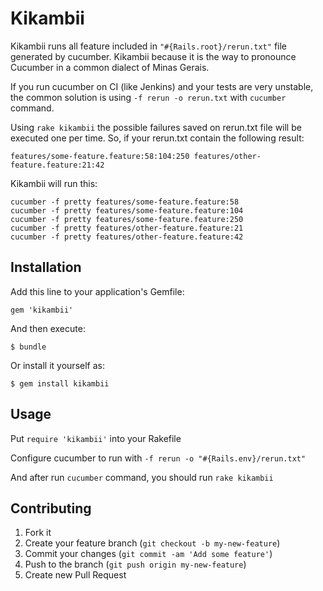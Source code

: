 # Kikambii

Kikambii runs all feature included in `"#{Rails.root}/rerun.txt"` file generated by cucumber. Kikambii because it is the way to pronounce Cucumber in a common dialect of Minas Gerais.

If you run cucumber on CI (like Jenkins) and your tests are very unstable, the common solution is using `-f rerun -o rerun.txt` with `cucumber` command.

Using `rake kikambii` the possible failures saved on rerun.txt file will be executed one per time. So, if your rerun.txt contain the following result:

    features/some-feature.feature:58:104:250 features/other-feature.feature:21:42

Kikambii will run this:

    cucumber -f pretty features/some-feature.feature:58
    cucumber -f pretty features/some-feature.feature:104
    cucumber -f pretty features/some-feature.feature:250
    cucumber -f pretty features/other-feature.feature:21
    cucumber -f pretty features/other-feature.feature:42

## Installation

Add this line to your application's Gemfile:

    gem 'kikambii'

And then execute:

    $ bundle

Or install it yourself as:

    $ gem install kikambii

## Usage

Put `require 'kikambii'` into your Rakefile

Configure cucumber to run with `-f rerun -o "#{Rails.env}/rerun.txt"`

And after run `cucumber` command, you should run `rake kikambii`

## Contributing

1. Fork it
2. Create your feature branch (`git checkout -b my-new-feature`)
3. Commit your changes (`git commit -am 'Add some feature'`)
4. Push to the branch (`git push origin my-new-feature`)
5. Create new Pull Request
